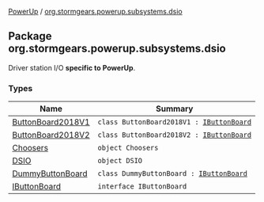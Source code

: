 [PowerUp](../index.md) / [org.stormgears.powerup.subsystems.dsio](./index.md)

## Package org.stormgears.powerup.subsystems.dsio

Driver station I/O **specific to PowerUp**.

### Types

| Name | Summary |
|---|---|
| [ButtonBoard2018V1](-button-board2018-v1/index.md) | `class ButtonBoard2018V1 : `[`IButtonBoard`](-i-button-board/index.md) |
| [ButtonBoard2018V2](-button-board2018-v2/index.md) | `class ButtonBoard2018V2 : `[`IButtonBoard`](-i-button-board/index.md) |
| [Choosers](-choosers/index.md) | `object Choosers` |
| [DSIO](-d-s-i-o/index.md) | `object DSIO` |
| [DummyButtonBoard](-dummy-button-board/index.md) | `class DummyButtonBoard : `[`IButtonBoard`](-i-button-board/index.md) |
| [IButtonBoard](-i-button-board/index.md) | `interface IButtonBoard` |

